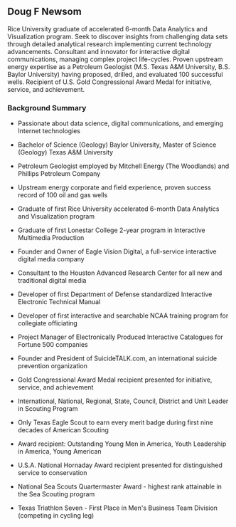 ## Doug F Newsom

Rice University graduate of accelerated 6-month Data Analytics and Visualization program.  Seek to discover insights from challenging data sets through detailed analytical research implementing current technology advancements.  Consultant and innovator for interactive digital communications, managing complex project life-cycles.  Proven upstream energy expertise as a Petroleum Geologist (M.S. Texas A&M University, B.S. Baylor University) having proposed, drilled, and evaluated 100 successful wells.  Recipient of U.S. Gold Congressional Award Medal for initiative, service, and achievement.

### Background Summary

* Passionate about data science, digital communications, and emerging Internet technologies

* Bachelor of Science (Geology) Baylor University, Master of Science (Geology) Texas A&M University

* Petroleum Geologist employed by Mitchell Energy (The Woodlands) and Phillips Petroleum Company 

* Upstream energy corporate and field experience, proven success record of 100 oil and gas wells

* Graduate of first Rice University accelerated 6-month Data Analytics and Visualization program

* Graduate of first Lonestar College 2-year program in Interactive Multimedia Production

* Founder and Owner of Eagle Vision Digital, a full-service interactive digital media company

* Consultant to the Houston Advanced Research Center for all new and traditional digital media

* Developer of first Department of Defense standardized Interactive Electronic Technical Manual

* Developer of first interactive and searchable NCAA training program for collegiate officiating

* Project Manager of Electronically Produced Interactive Catalogues for Fortune 500 companies

* Founder and President of SuicideTALK.com, an international suicide prevention organization

* Gold Congressional Award Medal recipient presented for initiative, service, and achievement

* International, National, Regional, State, Council, District and Unit Leader in Scouting Program

* Only Texas Eagle Scout to earn every merit badge during first nine decades of American Scouting

* Award recipient: Outstanding Young Men in America, Youth Leadership in America, Young American

* U.S.A. National Hornaday Award recipient presented for distinguished service to conservation

* National Sea Scouts Quartermaster Award - highest rank attainable in the Sea Scouting program

* Texas Triathlon Seven - First Place in Men's Business Team Division (competing in cycling leg)
